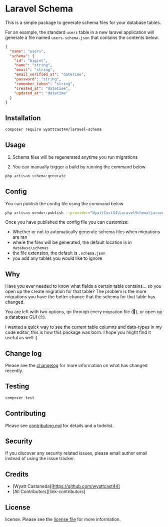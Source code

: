# Laravel Schema

This is a simple package to generate schema files for your database tables.

For an example, the standard `users` table in a new laravel application will
generate a file named `users.schema.json` that contains the contents below.

```json
{
  "name": "users",
  "schema": {
    "id": "bigint",
    "name": "string",
    "email": "string",
    "email_verified_at": "datetime",
    "password": "string",
    "remember_token": "string",
    "created_at": "datetime",
    "updated_at": "datetime"
  }
}
```

## Installation

```bash
composer require wyattcast44/laravel-schema
```

## Usage

1. Schema files will be regenerated anytime you run migrations

2. You can manually trigger a build by running the command below

```bash
php artisan schema:generate
```

## Config

You can publish the config file using the command below

```bash
php artisan vendor:publish --provider="WyattCast44\LaravelSchema\LaravelSchemaServiceProvider"
```

Once you have published the config file you can customize:

- Whether or not to automatically generate schema files when migrations are ran
- where the files will be generated, the default location is in
  `database\schemas`
- the file extension, the default is `.schema.json`
- you add any tables you would like to ignore

## Why

Have you ever needed to know what fields a certain table contains... so you open
up the create migration for that table? The problem is the more migrations you
have the better chance that the schema for that table has changed.

You are left with two options, go through every migration file (🤮), or open up
a database GUI (🙄).

I wanted a quick way to see the current table columns and data-types in my code
editor, this is how this package was born. I hope you might find it useful as
well :)

## Change log

Please see the [changelog](changelog.md) for more information on what has
changed recently.

## Testing

```bash
composer test
```

## Contributing

Please see [contributing.md](contributing.md) for details and a todolist.

## Security

If you discover any security related issues, please email author email instead
of using the issue tracker.

## Credits

- [Wyatt Castaneda][https://github.com/wyattcast44]
- [All Contributors][link-contributors]

## License

license. Please see the [license file](license.md) for more information.
